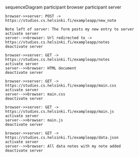 sequenceDiagram
    participant browser
    participant server

    browser->>server: POST -> https://studies.cs.helsinki.fi/exampleapp/new_note

    Note left of server: The form posts my new entry to server
    activate server
    server-->>browser: Url redirected to -> https://studies.cs.helsinki.fi/exampleapp/notes
    deactivate server

    browser->>server: GET -> https://studies.cs.helsinki.fi/exampleapp/notes
    activate server
    server-->>browser: HTML document
    deactivate server

    browser->>server: GET -> https://studies.cs.helsinki.fi/exampleapp/main.css
    activate server
    server-->>browser: main.css
    deactivate server

    browser->>server: GET -> https://studies.cs.helsinki.fi/exampleapp/main.js
    activate server
    server-->>browser: main.js
    deactivate server

    browser->>server: GET -> https://studies.cs.helsinki.fi/exampleapp/data.json
    activate server
    server-->>browser: All data notes with my note added 
    deactivate server
  